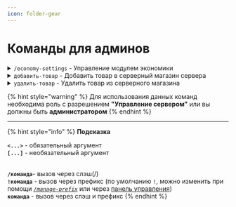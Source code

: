 ```yaml
---
icon: folder-gear
---
```


# Команды для админов

<details>

<summary><code>/economy-settings</code> - Управление модулем экономики</summary>

Пример: `/economy-settings settings: перевод и принятие средств с других серверов action: разрешить`

</details>

<details>

<summary><code>добавить-товар</code> - Добавить товар в серверный магазин сервера</summary>

**Использование:**\
`!добавить-товар <название> <редкость> <артикул> <цена> <количество> <описание>`

`<название>` - Строка (макс. символов - 40), может включать в себя как числа, так и буквы (без пробелов, если используете команду через префикс)

`<редкость>` - Строка (макс. символов - 15), может включать в себя как числа, так и буквы (без пробелов, если используете команду через префикс)

`<артикул>` - Строка (макс. символов - 15), может включать в себя как числа, так и буквы (без пробелов, если используете команду через префикс)

`<цена>` - Число от 0 до 2,147,483,648

`<количество>` - Число от 1 до 100,000

`<описание>` - Строка (макс. символов - 200), может включать в себя как числа, так и буквы

**Пример:**\
`!добавить-товар Чашечка-чая ✨ 001 1000 10 Чаек от Ехидны`



</details>

<details>

<summary><code>удалить-товар</code> - Удалить товар из серверного магазина</summary>

**Использование:**\
`!удалить-товар <артикул>`

`<артикул>` - Строка, может включать в себя как числа, так и буквы (без пробелов, если используете команду через префикс)

**Пример:**\
`!удалить-товар 001`

</details>

{% hint style="warning" %}
Для использования данных команд необходима роль с разрешением **"Управление сервером"** или вы должны быть **администратором**
{% endhint %}

***

{% hint style="info" %}
**Подсказка**

**`<...>`** - обязательный аргумент\
**`[...]`** - необязательный аргумент

\
**`/команда`**- вызов через слэш(/)\
**`!команда`** - вызов через префикс (по умолчанию `!`, можно изменить при помощи [_`/manage-prefix`_](../general.md#manage-prefix-ustanovite-svoi-prefiks-dlya-vashego-servera) или через [панель управления](https://dash.rzx-bot.top))\
**`команда`** - вызов через слэш и префикс
{% endhint %}
